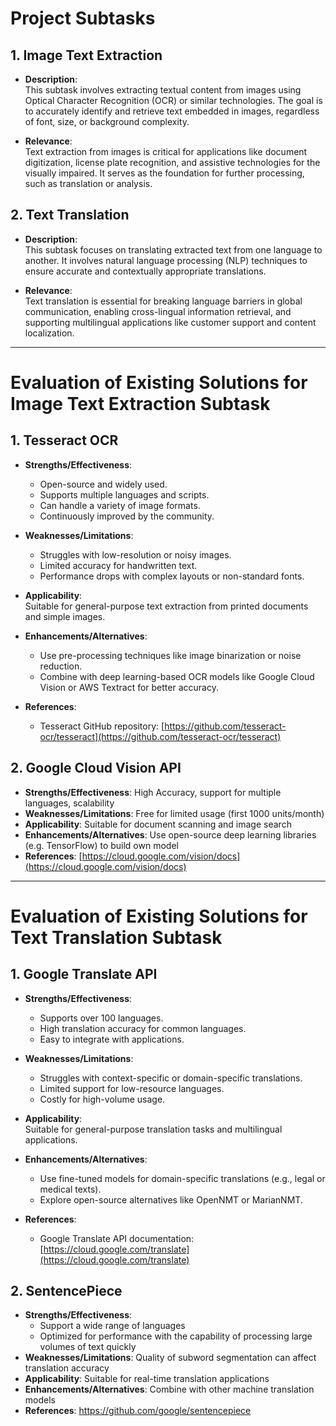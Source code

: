 # Project Subtasks

## 1. Image Text Extraction
- **Description**:  
  This subtask involves extracting textual content from images using Optical Character Recognition (OCR) or similar technologies. The goal is to accurately identify and retrieve text embedded in images, regardless of font, size, or background complexity.
  
- **Relevance**:  
  Text extraction from images is critical for applications like document digitization, license plate recognition, and assistive technologies for the visually impaired. It serves as the foundation for further processing, such as translation or analysis.

## 2. Text Translation
- **Description**:  
  This subtask focuses on translating extracted text from one language to another. It involves natural language processing (NLP) techniques to ensure accurate and contextually appropriate translations.
  
- **Relevance**:  
  Text translation is essential for breaking language barriers in global communication, enabling cross-lingual information retrieval, and supporting multilingual applications like customer support and content localization.

---

# Evaluation of Existing Solutions for Image Text Extraction Subtask

## 1. Tesseract OCR
- **Strengths/Effectiveness**:  
  - Open-source and widely used.  
  - Supports multiple languages and scripts.  
  - Can handle a variety of image formats.  
  - Continuously improved by the community.  

- **Weaknesses/Limitations**:  
  - Struggles with low-resolution or noisy images.  
  - Limited accuracy for handwritten text.  
  - Performance drops with complex layouts or non-standard fonts.  

- **Applicability**:  
  Suitable for general-purpose text extraction from printed documents and simple images.  

- **Enhancements/Alternatives**:  
  - Use pre-processing techniques like image binarization or noise reduction.  
  - Combine with deep learning-based OCR models like Google Cloud Vision or AWS Textract for better accuracy.  

- **References**:  
  - Tesseract GitHub repository: [https://github.com/tesseract-ocr/tesseract](https://github.com/tesseract-ocr/tesseract)  

## 2. Google Cloud Vision API
- **Strengths/Effectiveness**: High Accuracy, support for multiple languages, scalability
- **Weaknesses/Limitations**: Free for limited usage (first 1000 units/month)
- **Applicability**: Suitable for document scanning and image search
- **Enhancements/Alternatives**: Use open-source deep learning libraries (e.g. TensorFlow) to build own model
- **References**: [https://cloud.google.com/vision/docs](https://cloud.google.com/vision/docs)

---

# Evaluation of Existing Solutions for Text Translation Subtask

## 1. Google Translate API
- **Strengths/Effectiveness**:  
  - Supports over 100 languages.  
  - High translation accuracy for common languages.  
  - Easy to integrate with applications.  

- **Weaknesses/Limitations**:  
  - Struggles with context-specific or domain-specific translations.  
  - Limited support for low-resource languages.  
  - Costly for high-volume usage.  

- **Applicability**:  
  Suitable for general-purpose translation tasks and multilingual applications.  

- **Enhancements/Alternatives**:  
  - Use fine-tuned models for domain-specific translations (e.g., legal or medical texts).  
  - Explore open-source alternatives like OpenNMT or MarianNMT.  

- **References**:  
  - Google Translate API documentation: [https://cloud.google.com/translate](https://cloud.google.com/translate)  

## 2. SentencePiece
- **Strengths/Effectiveness**:
  - Support a wide range of languages
  - Optimized for performance with the capability of processing large volumes of text quickly
- **Weaknesses/Limitations**: Quality of subword segmentation can affect translation accuracy
- **Applicability**: Suitable for real-time translation applications
- **Enhancements/Alternatives**: Combine with other machine translation models
- **References**: https://github.com/google/sentencepiece
